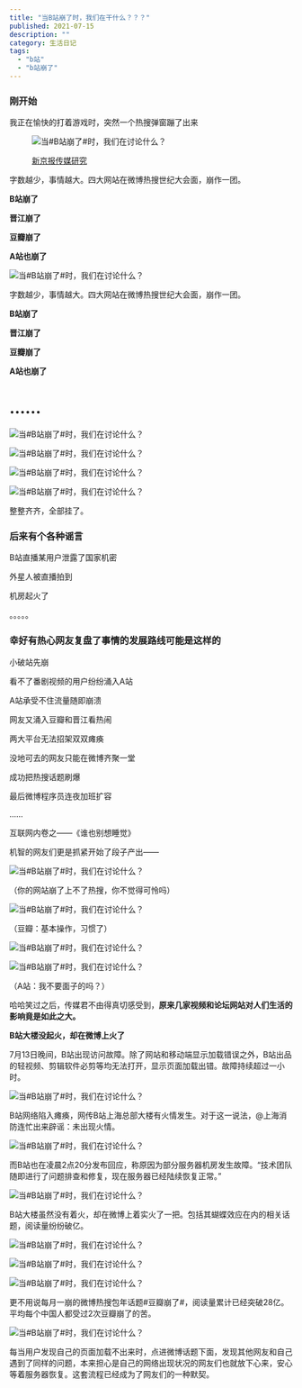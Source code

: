 ```yaml
---
title: "当B站崩了时，我们在干什么？？？"
published: 2021-07-15
description: ""
category: 生活日记
tags: 
  - "b站"
  - "b站崩了"
---
```


### 刚开始

我正在愉快的打着游戏时，突然一个热搜弹窗蹦了出来

<figure>

![当#B站崩了#时，我们在讨论什么？](https://p1-tt.byteimg.com/origin/pgc-image/SdClFdTIr41T9U?from=pc)

<figcaption>

[新京报传媒研究](https://www.toutiao.com/c/user/token/MS4wLjABAAAA3AfGirBEADHkDCHyJ0lbY6_c6qjDzx5OllFFG-ygU0U/?source=tuwen_detail)

</figcaption>

</figure>

字数越少，事情越大。四大网站在微博热搜世纪大会面，崩作一团。

**B站崩了**

**晋江崩了**

**豆瓣崩了**

**A站也崩了**

![当#B站崩了#时，我们在讨论什么？](https://p1-tt.byteimg.com/origin/pgc-image/SdClFdTIr41T9U?from=pc)

字数越少，事情越大。四大网站在微博热搜世纪大会面，崩作一团。

**B站崩了**

**晋江崩了**

**豆瓣崩了**

**A站也崩了**

# ……

![当#B站崩了#时，我们在讨论什么？](https://p3-tt.byteimg.com/origin/pgc-image/SdClFe3Cfni6yD?from=pc)

![当#B站崩了#时，我们在讨论什么？](https://p6-tt.byteimg.com/origin/pgc-image/SdClFeZFEkb6Jd?from=pc)

![当#B站崩了#时，我们在讨论什么？](https://p6-tt.byteimg.com/origin/pgc-image/SdClG08HaFRKnS?from=pc)

![当#B站崩了#时，我们在讨论什么？](https://p1-tt.byteimg.com/origin/pgc-image/SdClG0h9hLp6eC?from=pc)

整整齐齐，全部挂了。

### 后来有个各种谣言

B站直播某用户泄露了国家机密

外星人被直播拍到

机房起火了

。。。。。

### 幸好有热心网友复盘了事情的发展路线可能是这样的

小破站先崩

看不了番剧视频的用户纷纷涌入A站

A站承受不住流量随即崩溃

网友又涌入豆瓣和晋江看热闹

两大平台无法招架双双瘫痪

没地可去的网友只能在微博齐聚一堂

成功把热搜话题刷爆

最后微博程序员连夜加班扩容

……

互联网内卷之——《谁也别想睡觉》

机智的网友们更是抓紧开始了段子产出——

![当#B站崩了#时，我们在讨论什么？](https://p3-tt.byteimg.com/origin/pgc-image/SdClG15E8bnpx7?from=pc)

（你的网站崩了上不了热搜，你不觉得可怜吗）

![当#B站崩了#时，我们在讨论什么？](https://p6-tt.byteimg.com/origin/pgc-image/SdClG1Z93595TW?from=pc)

（豆瓣：基本操作，习惯了）

![当#B站崩了#时，我们在讨论什么？](https://p3-tt.byteimg.com/origin/pgc-image/SdClG2DIohUzTc?from=pc)

![当#B站崩了#时，我们在讨论什么？](https://p3-tt.byteimg.com/origin/pgc-image/SdClGRgIPb8ccr?from=pc)

（A站：我不要面子的吗？）

哈哈笑过之后，传媒君不由得真切感受到，**原来几家视频和论坛网站对人们生活的影响竟是如此之大。**

**B站大楼没起火，却在微博上火了**

7月13日晚间，B站出现访问故障。除了网站和移动端显示加载错误之外，B站出品的轻视频、剪辑软件必剪等均无法打开，显示页面加载出错。故障持续超过一小时。

![当#B站崩了#时，我们在讨论什么？](https://p6-tt.byteimg.com/origin/pgc-image/SdClGSL4vMIuy?from=pc)

B站网络陷入瘫痪，网传B站上海总部大楼有火情发生。对于这一说法，@上海消防连忙出来辟谣：未出现火情。

![当#B站崩了#时，我们在讨论什么？](https://p1-tt.byteimg.com/origin/pgc-image/SdClGTZAfqYeqT?from=pc)

而B站也在凌晨2点20分发布回应，称原因为部分服务器机房发生故障。“技术团队随即进行了问题排查和修复，现在服务器已经陆续恢复正常。”

![当#B站崩了#时，我们在讨论什么？](https://p1-tt.byteimg.com/origin/pgc-image/SdClGU365OfNn5?from=pc)

B站大楼虽然没有着火，却在微博上着实火了一把。包括其蝴蝶效应在内的相关话题，阅读量纷纷破亿。

![当#B站崩了#时，我们在讨论什么？](https://p1-tt.byteimg.com/origin/pgc-image/SdClGX5ILnhDzO?from=pc)

![当#B站崩了#时，我们在讨论什么？](https://p3-tt.byteimg.com/origin/pgc-image/SdClGwF2LinqZc?from=pc)

![当#B站崩了#时，我们在讨论什么？](https://p6-tt.byteimg.com/origin/pgc-image/SdClGwp8oIEDpU?from=pc)

更不用说每月一崩的微博热搜包年话题#豆瓣崩了#，阅读量累计已经突破28亿。平均每个中国人都受过2次豆瓣崩了的苦。

![当#B站崩了#时，我们在讨论什么？](https://p1-tt.byteimg.com/origin/pgc-image/SdClGxK4xWwo5j?from=pc)

每当用户发现自己的页面加载不出来时，点进微博话题下面，发现其他网友和自己遇到了同样的问题，本来担心是自己的网络出现状况的网友们也就放下心来，安心等着服务器恢复。这套流程已经成为了网友们的一种默契。
